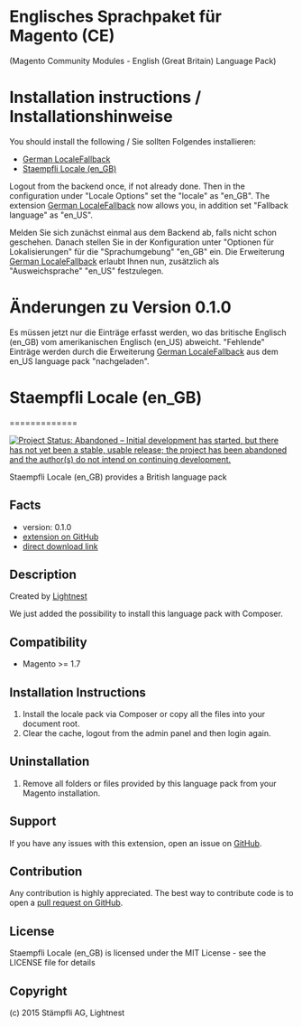 # Englisches Sprachpaket für Magento (CE)
(Magento Community Modules - English (Great Britain) Language Pack)

# Installation instructions / Installationshinweise

You should install the following / Sie sollten Folgendes installieren:

*  [German LocaleFallback](https://github.com/MaWoScha/German_LocaleFallback)
*  [Staempfli Locale (en_GB)](https://github.com/staempfli/magento-locale-en-gb)

Logout from the backend once, if not already done. Then in the configuration under "Locale Options" set the "locale" as "en_GB". The extension [German LocaleFallback](https://github.com/MaWoScha/German_LocaleFallback) now allows you, in addition set "Fallback language" as "en_US".

Melden Sie sich zunächst einmal aus dem Backend ab, falls nicht schon geschehen. Danach stellen Sie in der Konfiguration unter "Optionen für Lokalisierungen" für die "Sprachumgebung" "en_GB" ein. Die Erweiterung [German LocaleFallback](https://github.com/MaWoScha/German_LocaleFallback) erlaubt Ihnen nun, zusätzlich als "Ausweichsprache" "en_US" festzulegen.

# Änderungen zu Version 0.1.0

Es müssen jetzt nur die Einträge erfasst werden, wo das britische Englisch (en_GB) vom amerikanischen Englisch (en_US) abweicht. "Fehlende" Einträge werden durch die Erweiterung [German LocaleFallback](https://github.com/MaWoScha/German_LocaleFallback) aus dem en_US language pack "nachgeladen".


# Staempfli Locale (en_GB)
=============

[![Project Status: Abandoned – Initial development has started, but there has not yet been a stable, usable release; the project has been abandoned and the author(s) do not intend on continuing development.](http://www.repostatus.org/badges/latest/abandoned.svg)](http://www.repostatus.org/#abandoned)

Staempfli Locale (en_GB) provides a British language pack

Facts
-----
- version: 0.1.0
- [extension on GitHub](https://github.com/staempfli/magento-locale-en-gb)
- [direct download link](https://github.com/staempfli/magento-locale-en-gb/archive/master.zip)

Description
-----------
Created by [Lightnest](http://www.lightnest.co.uk)

We just added the possibility to install this language pack with Composer.

Compatibility
-------------
- Magento >= 1.7

Installation Instructions
-------------------------
1. Install the locale pack via Composer or copy all the files into your document root.
2. Clear the cache, logout from the admin panel and then login again.

Uninstallation
--------------
1. Remove all folders or files provided by this language pack from your Magento installation.

Support
-------
If you have any issues with this extension, open an issue on [GitHub](https://github.com/staempfli/magento-locale-en-gb/issues).

Contribution
------------
Any contribution is highly appreciated. The best way to contribute code is to open a [pull request on GitHub](https://help.github.com/articles/using-pull-requests).

License
-------
Staempfli Locale (en_GB) is licensed under the MIT License - see the LICENSE file for details

Copyright
---------
(c) 2015 Stämpfli AG, Lightnest
